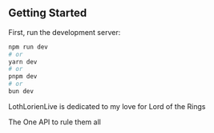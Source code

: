 
## Getting Started

First, run the development server:

```bash
npm run dev
# or
yarn dev
# or
pnpm dev
# or
bun dev
```
LothLorienLive is dedicated to my love for Lord of the Rings

The One API to rule them all
